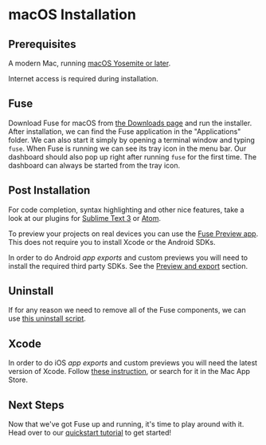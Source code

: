 # macOS Installation

## Prerequisites
A modern Mac, running [macOS Yosemite or later](../supported-platforms.md).

Internet access is required during installation.

## Fuse
Download Fuse for macOS from [the Downloads page](https://fuse-open.github.io/downloads) and run the installer.
After installation, we can find the Fuse application in the "Applications" folder. We can also start it simply by opening a terminal window and typing `fuse`. When Fuse is running we can see its tray icon in the menu bar. Our dashboard should also pop up right after running `fuse` for the first time. The dashboard can always be started from the tray icon.

## Post Installation
For code completion, syntax highlighting and other nice features, take a look at our plugins for [Sublime Text 3](sublime-plugin.md) or [Atom](atom-plugin.md).

To preview your projects on real devices you can use the [Fuse Preview app](../preview-and-export.md#fuse-preview-app). This does not require you to install Xcode or the Android SDKs.

In order to do Android *app exports* and custom previews you will need to install the required third party SDKs. See the [Preview and export](../preview-and-export.md) section.

## Uninstall
If for any reason we need to remove all of the Fuse components, we can use [this uninstall script](https://gist.github.com/Tapped/daa78c08882f33b0c7c3).

## Xcode
In order to do iOS *app exports* and custom previews you will need the latest version of Xcode. Follow [these instruction](https://developer.apple.com/xcode/downloads/), or search for it in the Mac App Store.

## Next Steps
Now that we've got Fuse up and running, it's time to play around with it. Head over to our [quickstart tutorial](../quickstart.md) to get started!

